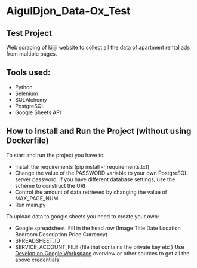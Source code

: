 # AigulDjon_Data-Ox_Test
## Test Project

Web scraping of [kijiji](https://www.kijiji.ca/b-apartments-condos/city-of-toronto/c37l1700273) website
to collect all the data of apartment rental ads from multiple pages.

## Tools used:
- Python
- Selenium 
- SQLAlchemy
- PostgreSQL
- Google Sheets API 

## How to Install and Run the Project (without using Dockerfile)

To start and run the project you have to:
- Install the requirements (pip install -r requirements.txt)
- Change the value of the PASSWORD variable to your own PostgreSQL server password, if you have different database settings, use the scheme to construct the URI
- Control the amount of data retrieved by changing the value of MAX_PAGE_NUM
- Run main.py

To upload data to google sheets you need to create your own:
- Google spreadsheet. Fill in the head row (Image	Title	Date	Location	Bedroom	Description	Price	Currency)
- SPREADSHEET_ID
- SERVICE_ACCOUNT_FILE (file that contains the private key etc )
Use [Develop on Google Workspace](https://developers.google.com/workspace/guides/get-started) overview or other sources to get all the above credentials
